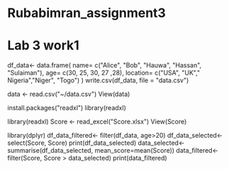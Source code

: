 # Rubabimran_assignment3
# Lab 3 work1
df_data<- data.frame(
  name= c("Alice", "Bob", "Hauwa", "Hassan", "Sulaiman"),
  age= c(30, 25, 30, 27 ,28),
  location= c("USA", "UK"," Nigeria","Niger", "Togo")
 )
write.csv(df_data, file = "data.csv")

data <- read.csv("~/data.csv")
View(data)

install.packages("readxl")
library(readxl)

library(readxl)
Score <- read_excel("Score.xlsx")
View(Score)

library(dplyr)
df_data_filtered<- filter(df_data, age>20)
df_data_selected<- select(Score, Score)
print(df_data_selected)
data_selected<- summarise(df_data_selected, mean_score=mean(Score))
data_filtered<- filter(Score, Score > data_selected)
print(data_filtered)  
